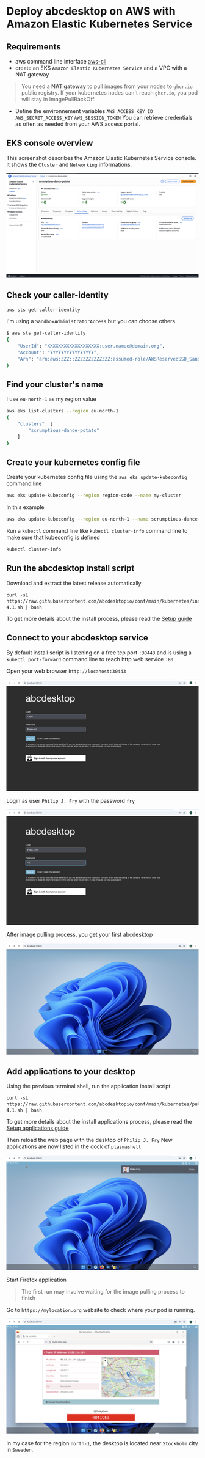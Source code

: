 # Deploy abcdesktop on AWS with Amazon Elastic Kubernetes Service


## Requirements

- aws command line interface [aws-cli](https://aws.amazon.com/cli/)
- create an EKS `Amazon Elastic Kubernetes Service` and a VPC with a NAT gateway
> You need a **NAT gateway** to pull images from your nodes to `ghcr.io` public registry. If your kubernetes nodes can't reach `ghcr.io`, you pod will stay in ImagePullBackOff.

- Define the environnement variables `AWS_ACCESS_KEY_ID` `AWS_SECRET_ACCESS_KEY` `AWS_SESSION_TOKEN` You can retrieve credentials as often as needed from your AWS access portal. 


## EKS console overview

This screenshot describes the Amazon Elastic Kubernetes Service console. It shows the `Cluster` and `Networking` informations.

![aws eks console overview](img/aws-eks-console.png)


## Check your caller-identity

```
aws sts get-caller-identity
```

I'm using a `SandboxAdministratorAccess` but you can choose others  

``` bash
$ aws sts get-caller-identity
{
    "UserId": "XXXXXXXXXXXXXXXXXXX:user.namee@domain.org",
    "Account": "YYYYYYYYYYYYYYYY",
    "Arn": "arn:aws:ZZZ::ZZZZZZZZZZZZZ:assumed-role/AWSReservedSSO_SandboxAdministratorAccess_ZZZZZZZZZZZZZZZ/user.namee@domain.org"
}
```

## Find your cluster's name

I use `eu-north-1` as my region value

``` bash
aws eks list-clusters --region eu-north-1
{
    "clusters": [
        "scrumptious-dance-potato"
    ]
}
```

## Create your kubernetes config file 

Create your kubernetes config file using the `aws eks update-kubeconfig` command line

``` bash
aws eks update-kubeconfig --region region-code --name my-cluster
```

In this example 

``` bash
aws eks update-kubeconfig --region eu-north-1 --name scrumptious-dance-potato
```

Run a `kubectl` command line like `kubectl cluster-info` command line to make sure that kubeconfig is defined  

``` bash
kubectl cluster-info 
```

## Run the abcdesktop install script 


Download and extract the latest release automatically

```
curl -sL https://raw.githubusercontent.com/abcdesktopio/conf/main/kubernetes/install-4.1.sh | bash
```

To get more details about the install process, please read the [Setup guide](https://www.abcdesktop.io/4.1/setup/kubernetes_abcdesktop/)


## Connect to your abcdesktop service 

By default install script is listening on a free tcp port `:30443` and is using a `kubectl port-forward` command line to reach http web service `:80`

Open your web browser `http://locahost:30443`

![abcdesktop login](../img/abcdesktop-hompage-port30443.png)

 
Login as user `Philip J. Fry` with the password `fry`

![abcdesktop login as fry](../img/abcdesktop-hompage-port30443-login-fry.png)
 
After image pulling process, you get your first abcdesktop 

![abcdesktop for fry](../img/abcdesktop-hompage-port30443-user-fry-logged.png)


## Add applications to your desktop


Using the previous terminal shell, run the application install script 

```
curl -sL https://raw.githubusercontent.com/abcdesktopio/conf/main/kubernetes/pullapps-4.1.sh | bash
```

To get more details about the install applications process, please read the [Setup applications guide](https://www.abcdesktop.io/4.1/setup/kubernetes_abcdesktop_applications/)

Then reload the web page with the desktop of `Philip J. Fry`
New applications are now listed in the dock of `plasmashell`


![abcdesktop for fry with applications](../img/abcdesktop-hompage-port30443-login-fry-applications.png)

Start Firefox application

> The first run may involve waiting for the image pulling process to finish

Go to `https://mylocation.org` website to check where your pod is running.


![abcdesktop for fry with applications](img/abcdesktop-firefox-aws-north-1.png)

In my case for the region `north-1`, the desktop is located near `Stockholm` city in `Sweeden`.









